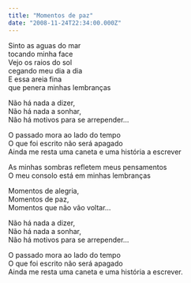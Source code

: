 ```yaml
---
title: "Momentos de paz"
date: "2008-11-24T22:34:00.000Z"
---
```


Sinto as aguas do mar  
tocando minha face  
Vejo os raios do sol  
cegando meu dia a dia  
E essa areia fina  
que penera minhas lembranças  
  
Não há nada a dizer,  
Não há nada a sonhar,  
Não há motivos para se arrepender…  
  
O passado mora ao lado do tempo  
O que foi escrito não será apagado  
Ainda me resta uma caneta e uma história a escrever

As minhas sombras refletem meus pensamentos  
O meu consolo está em minhas lembranças  
  
Momentos de alegria,  
Momentos de paz,  
Momentos que não vão voltar…

Não há nada a dizer,  
Não há nada a sonhar,  
Não há motivos para se arrepender…  
  
O passado mora ao lado do tempo  
O que foi escrito não será apagado  
Ainda me resta uma caneta e uma história a escrever.